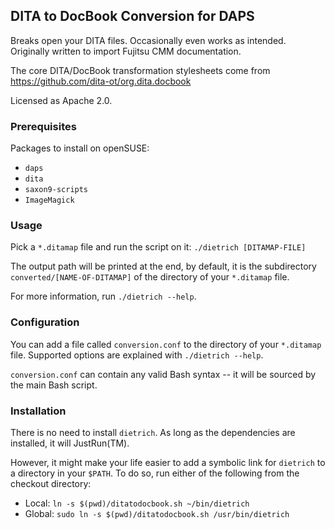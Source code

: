 ## DITA to DocBook Conversion for DAPS

Breaks open your DITA files. Occasionally even works as intended. Originally
written to import Fujitsu CMM documentation.

The core DITA/DocBook transformation stylesheets come from
https://github.com/dita-ot/org.dita.docbook

Licensed as Apache 2.0.


### Prerequisites

Packages to install on openSUSE:

* `daps`
* `dita`
* `saxon9-scripts`
* `ImageMagick`


### Usage

Pick a `*.ditamap` file and run the script on it:
`./dietrich [DITAMAP-FILE]`

The output path will be printed at the end, by default, it is the subdirectory
`converted/[NAME-OF-DITAMAP]` of the directory of your `*.ditamap` file.

For more information, run `./dietrich --help`.


### Configuration

You can add a file called `conversion.conf` to the directory of your
`*.ditamap` file. Supported options are explained with `./dietrich --help`.

`conversion.conf` can contain any valid Bash syntax -- it will be sourced by
the main Bash script.

### Installation

There is no need to install `dietrich`. As long as the dependencies are installed,
it will JustRun(TM).

However, it might make your life easier to add a symbolic link for `dietrich`
to a directory in your `$PATH`. To do so, run either of the following from
the checkout directory:

* Local: `ln -s $(pwd)/ditatodocbook.sh ~/bin/dietrich`
* Global: `sudo ln -s $(pwd)/ditatodocbook.sh /usr/bin/dietrich`
